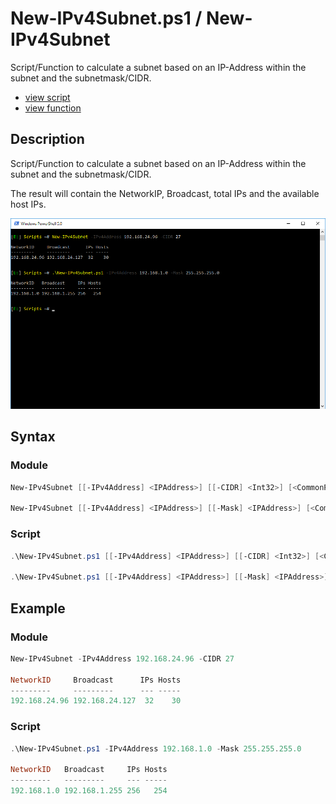 # New-IPv4Subnet.ps1 / New-IPv4Subnet

Script/Function to calculate a subnet based on an IP-Address within the subnet and the subnetmask/CIDR.

* [view script](https://github.com/BornToBeRoot/PowerShell/blob/master/Scripts/Scriptname.ps1)
* [view function](https://github.com/BornToBeRoot/PowerShell/blob/master/Module/LazyAdmin/Functioname.ps1)

## Description

Script/Function to calculate a subnet based on an IP-Address within the subnet and the subnetmask/CIDR.

The result will contain the NetworkIP, Broadcast, total IPs and the available host IPs.

![Screenshot](New-IPv4Subnet.png?raw=true)

## Syntax

### Module

```powershell
New-IPv4Subnet [[-IPv4Address] <IPAddress>] [[-CIDR] <Int32>] [<CommonParameters>]

New-IPv4Subnet [[-IPv4Address] <IPAddress>] [[-Mask] <IPAddress>] [<CommonParameters>]
```

### Script

```powershell
.\New-IPv4Subnet.ps1 [[-IPv4Address] <IPAddress>] [[-CIDR] <Int32>] [<CommonParameters>]

.\New-IPv4Subnet.ps1 [[-IPv4Address] <IPAddress>] [[-Mask] <IPAddress>] [<CommonParameters>]
``` 

## Example

### Module

```powershell
New-IPv4Subnet -IPv4Address 192.168.24.96 -CIDR 27

NetworkID     Broadcast      IPs Hosts
---------     ---------      --- -----
192.168.24.96 192.168.24.127  32    30
```

### Script

```powershell
.\New-IPv4Subnet.ps1 -IPv4Address 192.168.1.0 -Mask 255.255.255.0

NetworkID   Broadcast     IPs Hosts
---------   ---------     --- -----
192.168.1.0 192.168.1.255 256   254
```
